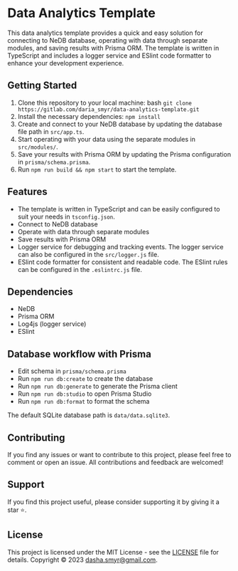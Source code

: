 # Data Analytics Template
This data analytics template provides a quick and easy solution for connecting to NeDB database, operating with data through separate modules, and saving results with Prisma ORM. The template is written in TypeScript and includes a logger service and ESlint code formatter to enhance your development experience.

## Getting Started
1) Clone this repository to your local machine:
bash
`git clone https://gitlab.com/daria_smyr/data-analytics-template.git`
2) Install the necessary dependencies:
`npm install`
3) Create and connect to your NeDB database by updating the database file path in `src/app.ts`.
4) Start operating with your data using the separate modules in `src/modules/`.
5) Save your results with Prisma ORM by updating the Prisma configuration in `prisma/schema.prisma`. 
6) Run `npm run build && npm start` to start the template.

## Features
- The template is written in TypeScript and can be easily configured to suit your needs in `tsconfig.json`.
- Connect to NeDB database
- Operate with data through separate modules
- Save results with Prisma ORM
- Logger service for debugging and tracking events. The logger service can also be configured in the `src/logger.js` file.
- ESlint code formatter for consistent and readable code. The ESlint rules can be configured in the `.eslintrc.js` file.

## Dependencies
- NeDB
- Prisma ORM
- Log4js (logger service)
- ESlint

## Database workflow with Prisma
- Edit schema in `prisma/schema.prisma`
- Run `npm run db:create` to create the database
- Run `npm run db:generate` to generate the Prisma client
- Run `npm run db:studio` to open Prisma Studio
- Run `npm run db:format` to format the schema

The default SQLite database path is `data/data.sqlite3`.

## Contributing
If you find any issues or want to contribute to this project, please feel free to comment or open an issue. All contributions and feedback are welcomed!

## Support
If you find this project useful, please consider supporting it by giving it a star ⭐️.

## License
This project is licensed under the MIT License - see the [LICENSE](LICENSE) file for details.
Copyright © 2023 dasha.smyr@gmail.com.
